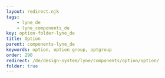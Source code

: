 ```yaml
---
layout: redirect.njk
tags: 
    - lyne_de
    - lyne_components_de
key: option-folder-lyne_de
title: Option
parent: components-lyne_de
keywords: option, option group, optgroup
order: 290
redirect: /de/design-system/lyne/components/option/option/
folder: true
---
```

